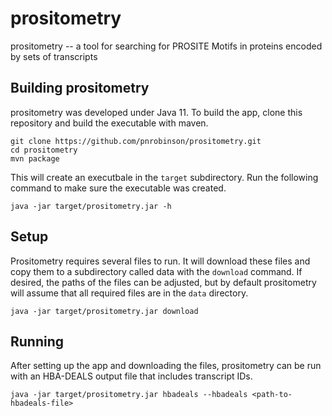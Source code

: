 # prositometry
prositometry -- a tool for searching for PROSITE Motifs in proteins encoded by sets of transcripts

## Building prositometry
prositometry was developed under Java 11. To build the app, clone this repository and
build the executable with maven.
```
git clone https://github.com/pnrobinson/prositometry.git
cd prositometry
mvn package
```
This will create an executbale in the ``target`` subdirectory. Run the following command to make sure
the executable was created.
```
java -jar target/prositometry.jar -h
```

## Setup

Prositometry requires several files to run. It will download these files and copy them
to a subdirectory called data with the ``download`` command. If desired, the paths
of the files can be adjusted, but by default prositometry will assume that all
required files are in the ``data`` directory.
```
java -jar target/prositometry.jar download
```

## Running

After setting up the app and downloading the files, prositometry can be run with an HBA-DEALS output file that
includes transcript IDs.
```
java -jar target/prositometry.jar hbadeals --hbadeals <path-to-hbadeals-file>
```